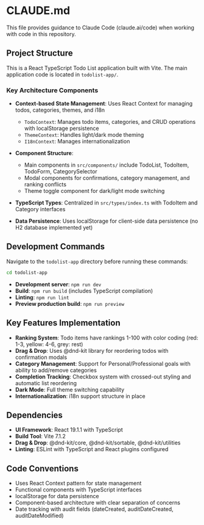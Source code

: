 # CLAUDE.md

This file provides guidance to Claude Code (claude.ai/code) when working with code in this repository.

## Project Structure

This is a React TypeScript Todo List application built with Vite. The main application code is located in `todolist-app/`.

### Key Architecture Components

- **Context-based State Management**: Uses React Context for managing todos, categories, themes, and i18n
  - `TodoContext`: Manages todo items, categories, and CRUD operations with localStorage persistence
  - `ThemeContext`: Handles light/dark mode theming
  - `I18nContext`: Manages internationalization
  
- **Component Structure**: 
  - Main components in `src/components/` include TodoList, TodoItem, TodoForm, CategorySelector
  - Modal components for confirmations, category management, and ranking conflicts
  - Theme toggle component for dark/light mode switching

- **TypeScript Types**: Centralized in `src/types/index.ts` with TodoItem and Category interfaces

- **Data Persistence**: Uses localStorage for client-side data persistence (no H2 database implemented yet)

## Development Commands

Navigate to the `todolist-app` directory before running these commands:

```bash
cd todolist-app
```

- **Development server**: `npm run dev`
- **Build**: `npm run build` (includes TypeScript compilation)
- **Linting**: `npm run lint`
- **Preview production build**: `npm run preview`

## Key Features Implementation

- **Ranking System**: Todo items have rankings 1-100 with color coding (red: 1-3, yellow: 4-6, grey: rest)
- **Drag & Drop**: Uses @dnd-kit library for reordering todos with confirmation modals
- **Category Management**: Support for Personal/Professional goals with ability to add/remove categories
- **Completion Tracking**: Checkbox system with crossed-out styling and automatic list reordering
- **Dark Mode**: Full theme switching capability
- **Internationalization**: i18n support structure in place

## Dependencies

- **UI Framework**: React 19.1.1 with TypeScript
- **Build Tool**: Vite 7.1.2
- **Drag & Drop**: @dnd-kit/core, @dnd-kit/sortable, @dnd-kit/utilities
- **Linting**: ESLint with TypeScript and React plugins configured

## Code Conventions

- Uses React Context pattern for state management
- Functional components with TypeScript interfaces
- localStorage for data persistence
- Component-based architecture with clear separation of concerns
- Date tracking with audit fields (dateCreated, auditDateCreated, auditDateModified)